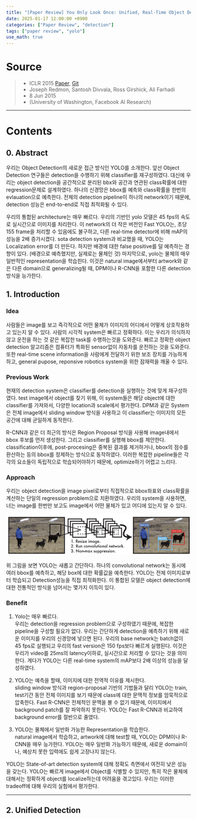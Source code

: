 ```yaml
---
title: "[Paper Review] You Only Look Once: Unified, Real-Time Object Detection"
date: 2025-01-17 12:00:00 +0900
categories: ["Paper Review", "detection"]
tags: ["paper review", "yolo"]
use_math: true
---
```


# Source

> - ICLR 2015 [Paper](https://arxiv.org/pdf/1506.02640), [Git](https://github.com/pjreddie/darknet)<br>
> - Joseph Redmon, Santosh Divvala, Ross Girshick, Ali Farhadi
> - 8 Jun 2015<br>
> - (University of Washington, Facebook AI Research)

---
# Contents
## 0. Abstract

우리는 Object Detection의 새로운 접근 방식인 YOLO를 소개한다. 앞선 Object Detection 연구들은 detection을 수행하기 위해 classifier를 재구성하였다. 대신에 우리는 object detection을 공간적으로 분리된 bbx와 공간과 연관된 class확률에 대한 regression문제로 설계하였다. 하나의 신경망은 bbox를 예측와 class확률을 한번의 evlauation으로 예측한다. 전체의 detection pipeline이 하나의 network이기 때문에, detection 성능은 end-to-end로 직접 최적화될 수 있다.

우리의 통합된 architecture는 매우 빠르다. 우리의 기반인 yolo 모델은 45 fps의 속도로 실시간으로 이미지를 처리한다. 이 network의 더 작은 버전인 Fast YOLO는, 초당 155 frame을 처리할 수 있음에도 불구하고, 다른 real-time detector에 비해 mAP의 성능을 2배 증가시켰다. sota detection system과 비교했을 때, YOLO는 Localization error를 더 만든다. 하지만 배경에 대한 false positive를 덜 예측하는 경향이 있다. (배경으로 예측했지만, 실제로는 물체인 것) 마지막으로, yolo는 물체의 매우 일반적인 representation을 학습힌다. 이것은 natural image에서부터 artwork와 같은 다른 domain으로 generalizing될 때, DPM이나 R-CNN을 포함한 다른 detection 방식을 능가한다.

## 1. Introduction

### Idea

사람들은 image를 보고 즉각적으로 어떤 물체가 이미지의 어디에서 어떻게 상호작용하고 있는지 알 수 있다. 사람의 시각적 system은 빠르고 정확하다. 이는 우리가 의식하지 않고 운전을 하는 것 같은 복잡한 task를 수행하는것을 도와준다. 빠르고 정확한 object detection 알고리즘은 컴퓨터가 특화된 sensor없이 자동차를 운전하는 것을 도와준다. 또한 real-time scene information을 사람에게 전달하기 위한 보조 장치를 가능하게 하고, general pupose, reponsive robotics system을 위한 잠재력을 깨울 수 있다.

### Previous Work

현재의 detection system은 classifier를 detection을 실행하는 것에 맞게 재구성하였다. test image에서 object를 찾기 위해, 이 system들은 해당 object에 대한 classifier를 가져와서, 다양한 location과 scale에서 평가한다. DPM과 같은 System은 전체 image에서 sliding window 방식을 사용하고 이 classifier는 이미지의 모든 공간에 대해 균일하게 동작한다.

R-CNN과 같은 더 최근의 방식은 Region Proposal 방식을 사용해 image내에서 bbox 후보를 먼저 생성한다. 그리고 classifier를 실행해 bbox를 제안한다. classification이후에, post-procesing은 중복된 결과를 제거하거나, bbox의 점수를 환산하는 등의 bbox를 정제하는 방식으로 동작하였다. 이러한 복잡한 pipeline들은 각각의 요소들이 독립적으로 학습되어야하기 때문에, optimize하기 어렵고 느리다.

### Approach

우리는 object detection을 image pixel로부터 직접적으로 bbox좌표와 class확률을 계산하는 단일의 regression problem으로 치환하였다. 우리의 system을 사용하면, 너는 image를 한번만 보고도 image에서 어떤 물체가 있고 어디에 있는지 알 수 있다.

![alt text](/assets/img/post/paper_review/yolo.png)

위 그림을 보면 YOLO는 새롭고 간단하다. 하나의 convolutional network는 동시에 여러 bbox를 예측하고, 해당 box에 대한 확률값을 예측한다. YOLO는 전체 이미지로부터 학습되고 Detection성능을 직접 최적화한다. 이 통합된 모델은 object detection에 대한 전통적인 방식을 넘어서는 몇가지 이득이 있다.

### Benefit

1. Yolo는 매우 빠르다.<br>
우리는 detection을 regression problem으로 구성하였기 때문에, 복잡한 pipeline을 구성할 필요가 없다. 우리는 간단하게 detection을 예측하기 위해 새로운 이미지를 우리의 신경망에 넣으면 된다. 우리의 base network는 batch없이 45 fps로 실행되고 우리의 fast version은 150 fps보다 빠르게 실행된다. 이것은 우리가 video를 25ms의 latency이하로, 실시간으로 처리할 수 있다는 것을 의미한다. 게다가 YOLO는 다른 real-time system의 mAP보다 2배 이상의 성능을 달성하였다.

2. YOLO는 예측을 할때, 이미지에 대한 전역적 이유를 제시한다.<br> sliding window 방식과 region-proposal 기반의 기법들과 달리 YOLO는 train, test기간 동안 전체 이미지를 보기 때문에 class에 대한 문맥적 정보를 암묵적으로 압축한다. Fast R-CNN은 전체적인 문맥을 볼 수 없기 때문에, 이미지에서 background patch를 잘 파악하지 못한다. YOLO는 Fast R-CNN과 비교하여 background error를 절반으로 줄였다.

3. YOLO는 물체에서 일반화 가능한 Representation을 학습한다.<br>
natural image에서 학습하고, artwork에 대해 test할 때, YOLO는 DPM이나 R-CNN을 매우 능가한다. YOLO는 매우 일반화 가능하기 때문에, 새로운 domain이나, 예상치 못한 입력에도 쉽게 고장나지 않는다.

YOLO는 State-of-art detection system에 대해 정확도 측면에서 여전히 낮은 성능을 갖는다. YOLO는 빠르게 image에서 Object를 식별할 수 있지만, 특히 작은 물체에 대해서는 정확하게 object를 localize하는데 어려움을 겪고있다. 우리는 이러한 tradeoff에 대해 우리의 실험에서 평가한다.

---
## 2. Unified Detection